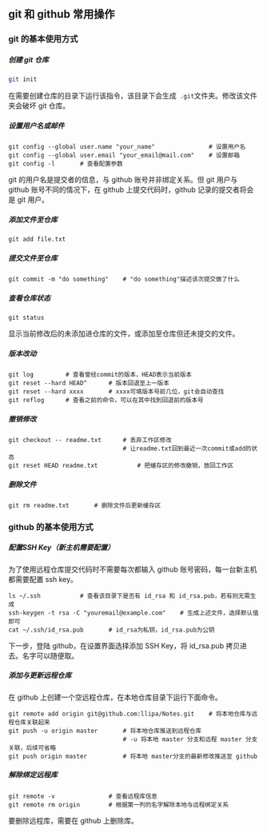 ## git 和 github 常用操作

### git 的基本使用方式

##### 创建 git 仓库

``` sh
git init
```

在需要创建仓库的目录下运行该指令，该目录下会生成` .git`文件夹。修改该文件夹会破坏 git 仓库。

##### 设置用户名或邮件

```shell
git config --global user.name "your_name" 				# 设置用户名
git config --global user.email "your_email@mail.com"	# 设置邮箱
git config -l		# 查看配置参数
```

git 的用户名是提交者的信息，与 github 账号并非绑定关系。但 git 用户与 github 账号不同的情况下，在 github 上提交代码时，github 记录的提交者将会是 git 用户。

##### 添加文件至仓库

```shell
git add file.txt
```

##### 提交文件至仓库

```shell
git commit -m "do something"	# "do something"描述该次提交做了什么
```

##### 查看仓库状态

``` shell
git status
```

显示当前修改后的未添加进仓库的文件，或添加至仓库但还未提交的文件。

##### 版本改动

```shell
git log			# 查看曾经commit的版本，HEAD表示当前版本
git reset --hard HEAD^		# 版本回退至上一版本
git reset --hard xxxx		# xxxx可填版本号前几位，git会自动查找
git reflog		# 查看之前的命令，可以在其中找到回退前的版本号
```

##### 撤销修改

```shell
git checkout -- readme.txt		# 丢弃工作区修改
								# 让readme.txt回到最近一次commit或add的状态
git reset HEAD readme.txt			# 把缓存区的修改撤销，放回工作区
```

##### 删除文件

```shell
git rm readme.txt		# 删除文件后更新缓存区
```



### github 的基本使用方式

##### 配置SSH Key（新主机需要配置）

为了使用远程仓库提交代码时不需要每次都输入 github 账号密码，每一台新主机都需要配置 ssh key。

```shell
ls ~/.ssh			# 查看该目录下是否有 id_rsa 和 id_rsa.pub，若有则无需生成
ssh-keygen -t rsa -C "youremail@example.com"	# 生成上述文件，选择默认值即可
cat ~/.ssh/id_rsa.pub		# id_rsa为私钥，id_rsa.pub为公钥
```

下一步，登陆 github，在设置界面选择添加 SSH Key，将 id_rsa.pub 拷贝进去。名字可以随便取。

##### 添加与更新远程仓库

在 github 上创建一个空远程仓库，在本地仓库目录下运行下面命令。

```shell
git remote add origin git@github.com:llipa/Notes.git	# 将本地仓库与远程仓库关联起来
git push -u origin master		# 将本地仓库推送到远程仓库
								# -u 将本地 master 分支和远程 master 分支关联，后续可省略
git push origin master			# 将本地 master分支的最新修改推送至 github
```

##### 解除绑定远程库

```shell
git remote -v				# 查看远程库信息
git remote rm origin		# 根据第一列的名字解除本地与远程绑定关系
```

要删除远程库，需要在 github 上删除库。